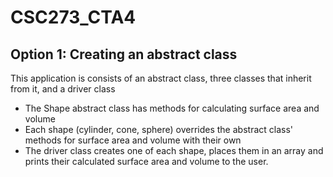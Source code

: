 # CSC273_CTA4
## Option 1: Creating an abstract class
This application is consists of an abstract class, three classes that inherit from it, and a driver class
- The Shape abstract class has methods for calculating surface area and volume
- Each shape (cylinder, cone, sphere) overrides the abstract class' methods for surface area and volume with their own
- The driver class creates one of each shape, places them in an array and prints their calculated surface area and  volume to the user.

